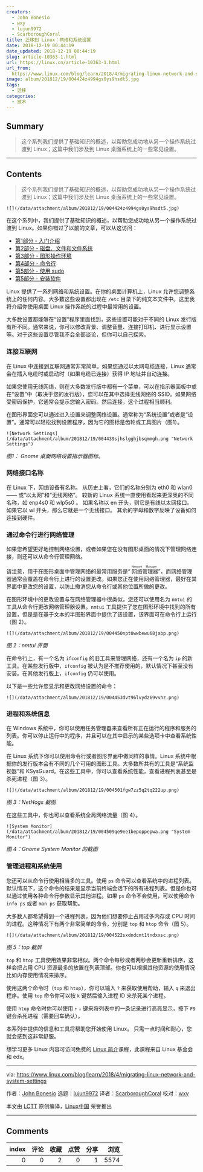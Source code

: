 ```yaml
---
creators:
  - John Bonesio
  - wxy
  - lujun9972
  - ScarboroughCoral
title: 迁移到 Linux：网络和系统设置
date: 2018-12-19 00:44:19
date_updated: 2018-12-19 00:44:19
slug: article-10363-1.html
url: https://linux.cn/article-10363-1.html
url_from: 
  https://www.linux.com/blog/learn/2018/4/migrating-linux-network-and-system-settings
image: album/201812/19/004424z4994gs0ys9hsdt5.jpg
tags:
  - 迁移
categories:
  - 技术
---
```


## Summary

> 这个系列我们提供了基础知识的概述，以帮助您成功地从另一个操作系统过渡到 Linux；这篇中我们涉及到 Linux 桌面系统上的一些常见设置。

***

<!-- more -->

## Contents

> 
> 这个系列我们提供了基础知识的概述，以帮助您成功地从另一个操作系统过渡到 Linux；这篇中我们涉及到 Linux 桌面系统上的一些常见设置。
> 
> 
> 

`![](/data/attachment/album/201812/19/004424z4994gs0ys9hsdt5.jpg)`

在这个系列中，我们提供了基础知识的概述，以帮助您成功地从另一个操作系统过渡到 Linux。如果你错过了以前的文章，可以从这访问：

* [第1部分 - 入门介绍](https://linux.cn/article-9212-1.html)
* [第2部分 - 磁盘、文件和文件系统](https://linux.cn/article-9213-1.html)
* [第3部分 - 图形操作环境](https://linux.cn/article-9293-1.html)
* [第4部分 - 命令行](https://linux.cn/article-9565-1.html)
* [第5部分 - 使用 sudo](https://linux.cn/article-9819-1.html)
* [第5部分 - 安装软件](https://linux.cn/article-9823-1.html)

Linux 提供了一系列网络和系统设置。在你的桌面计算机上，Linux 允许您调整系统上的任何内容。大多数这些设置都出现在 `/etc` 目录下的纯文本文件中。这里我将介绍你使用桌面 Linux 操作系统的过程中最常用的设置。

大多数设置都能够在“设置”程序里面找到，这些设置可能对于不同的 Linux 发行版有所不同。通常来说，你可以修改背景、调整音量、连接打印机、进行显示设置等。对于这些设置尽管我不会全部谈论，但你可以自己探索。

### 连接互联网

在 Linux 中连接到互联网通常非常简单。如果您通过以太网电缆连接，Linux 通常会在插入电缆时或启动时（如果电缆已连接）获得 IP 地址并自动连接。

如果您使用无线网络，则在大多数发行版中都有一个菜单，可以在指示器面板中或在“设置”中（取决于您的发行版），您可以在其中选择无线网络的 SSID。如果网络受密码保护，它通常会提示您输入密码。然后连接，这个过程相当顺利。

在图形界面您可以通过进入设置来调整网络设置。通常称为“系统设置”或者是“设置”。通常可以轻松找到设置程序，因为它的图标是齿轮或工具图片（图1）。

`![Network Settings](/data/attachment/album/201812/19/004439sjhslgghjbsqmmgh.png "Network Settings")`

*图1： Gnome 桌面网络设置指示器图标。*

### 网络接口名称

在 Linux 下，网络设备有名称。 从历史上看，它们的名称分别为 eth0 和 wlan0 —— 或“以太网”和“无线网络”。 较新的 Linux 系统一直使用看起来更深奥的不同名称，如 enp4s0 和 wlp5s0 。 如果名称以 en 开头，则它是有线以太网接口。 如果它以 wl 开头，那么它就是一个无线接口。 其余的字母和数字反映了设备如何连接到硬件。

### 通过命令行进行网络管理

如果您希望更好地控制网络设置，或者如果您在没有图形桌面的情况下管理网络连接，则还可以从命令行管理网络。

请注意，用于在图形桌面中管理网络的最常用服务是“<ruby> 网络管理器 <rt>  Network Manager </rt></ruby>”，而网络管理器通常会覆盖在命令行上进行的设置更改。如果您正在使用网络管理器，最好在其界面中更改您的设置，以防止撤消您从命令行或其他位置所做的更改。

在图形环境中的更改设置与在网络管理器中很类似，您还可以使用名为 `nmtui` 的工具从命令行更改网络管理器设置。`nmtui` 工具提供了您在图形环境中找到的所有设置，但是是在基于文本的半图形界面中提供了该设置，该界面可在命令行上运行（图 2）。

`![](/data/attachment/album/201812/19/004450npt0wwbewu68jabp.png)`

*图 2：nmtui 界面*

在命令行上，有一个名为 `ifconfig` 的旧工具来管理网络，还有一个名为 `ip` 的新工具。在某些发行版中，`ifconfig` 被认为是不推荐使用的，默认情况下甚至没有安装。在其他发行版上，`ifconfig` 仍可以使用。

以下是一些允许您显示和更改网络设置的命令：

`![](/data/attachment/album/201812/19/004453dvt96lvydz69vvhz.png)`

### 进程和系统信息

在 Windows 系统中，你可以使用任务管理器来查看所有正在运行的程序和服务的列表。你可以停止运行中的程序，并且可以在其中显示的某些选项卡中查看系统性能。

在 Linux 系统下你可以使用命令行或者图形界面中做同样的事情。Linux 系统中根据你的发行版本会有不同的几个可用的图形工具。大多数所共有的工具是“系统监视器”和 KSysGuard。在这些工具中，你可以查看系统性能，查看进程列表甚至是杀死进程（图 3）。

`![](/data/attachment/album/201812/19/004501fgw7zz5q2tq222up.png)`

*图 3：NetHogs 截图*

在这些工具中，你也可以查看系统全局网络流量（图 4）。

`![System Monitor](/data/attachment/album/201812/19/004509qe9ee1bepoppepwa.png "System Monitor")`

*图 4：Gnome System Monitor 的截图*

### 管理进程和系统使用

您还可以从命令行使用相当多的工具。使用 `ps` 命令可以查看系统中的进程列表。默认情况下，这个命令的结果是显示当前终端会话下的所有进程列表。但是你也可以通过使用各种命令行参数显示其他进程。如果 `ps` 命令不会使用，可以使用命令 `info ps` 或者 `man ps` 获取帮助。

大多数人都希望得到一个进程列表，因为他们想要停止占用过多内存或 CPU 时间的进程。这种情况下有两个非常简单的命令，分别是 `top` 和 `htop` 命令（图 5）。

`![](/data/attachment/album/201812/19/004522sxdndcmt1tndxxsc.png)`

*图 5：top 截屏*

`top` 和 `htop` 工具使用效果非常相似。两个命令每秒或者两秒会更新重新排序，这样会把占用 CPU 资源最多的放置在列表顶部。你也可以根据其他资源的使用情况比如内存使用情况来排序。

使用这两个命令时（`top` 和 `htop`），你可以输入 `?` 来获取使用帮助，输入 `q` 来退出程序。使用 `top` 命令你可以按 `k` 键然后输入进程 ID 来杀死某个进程。

使用 `htop` 命令时你可以使用 `↑` `↓` 键来将列表中的一条记录进行高亮显示，按下 `F9` 键会杀死进程（需要回车确认）。

本系列中提供的信息和工具将帮助您开始使用 Linux。 只需一点时间和耐心，您就会感到这非常舒服。

想学习更多 Linux 内容可访问免费的 [Linux 简介](https://training.linuxfoundation.org/linux-courses/system-administration-training/introduction-to-linux)课程，此课程来自 Linux 基金会和 edx。

---

via: <https://www.linux.com/blog/learn/2018/4/migrating-linux-network-and-system-settings>

作者：[John Bonesio](https://www.linux.com/users/johnbonesio) 选题：[lujun9972](https://github.com/lujun9972) 译者：[ScarboroughCoral](https://github.com/ScarboroughCoral) 校对：[wxy](https://github.com/wxy)

本文由 [LCTT](https://github.com/LCTT/TranslateProject) 原创编译，[Linux中国](https://linux.cn/) 荣誉推出

***

## Comments


|   index |   评论 |   收藏 |   点赞 |   分享 |   浏览 |
|--------:|-------:|-------:|-------:|-------:|-------:|
|       0 |      0 |      2 |      0 |      1 |   5574 |
